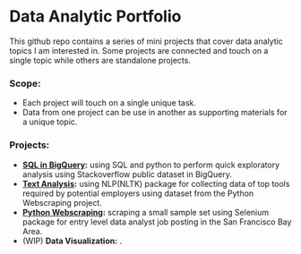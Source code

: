 # Data Analytic Portfolio
This github repo contains a series of mini projects that cover data analytic topics I am interested in. Some projects are connected and touch on a single topic while others are standalone projects. 

### Scope:
* Each project will touch on a single unique task. 
* Data from one project can be use in another as supporting materials for a unique topic. 

### Projects:
* __[SQL in BigQuery](https://github.com/mbo0000/Portfolio/tree/main/BigQuerySQL/):__ using SQL and python to perform quick exploratory analysis using Stackoverflow public dataset in BigQuery. 
* __[Text Analysis](https://github.com/mbo0000/Portfolio/tree/main/TextAnalysisWithNLP):__  using NLP(NLTK) package for collecting data of top tools required by potential employers using dataset from the Python Webscraping project. 
* __[Python Webscraping](https://github.com/mbo0000/Portfolio/tree/main/BigQuerySQL/):__ scraping a small sample set using Selenium package for entry level data analyst job posting in the San Francisco Bay Area.    
* (WIP) __Data Visualization:__ .
